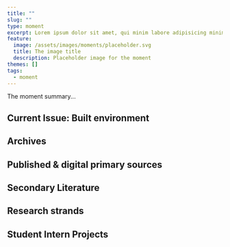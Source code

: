 ```yaml
---
title: ""
slug: ""
type: moment
excerpt: Lorem ipsum dolor sit amet, qui minim labore adipisicing minim sint cillum sint consectetur cupidatat.
feature:
  image: /assets/images/moments/placeholder.svg
  title: The image title
  description: Placeholder image for the moment
themes: []
tags:
  - moment
---
```


The moment summary...

## Current Issue: Built environment

## Archives

## Published & digital primary sources

## Secondary Literature

## Research strands

## Student Intern Projects
